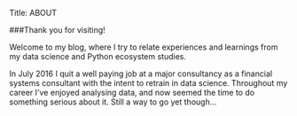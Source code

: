 Title: ABOUT

###Thank you for visiting!


Welcome to my blog, where I try to relate experiences and learnings from my data science and Python ecosystem studies.

In July 2016 I quit a well paying job at a major consultancy as a financial systems consultant with the intent to retrain in data science. Throughout my career I've enjoyed analysing data, and now seemed the time to do something serious about it. Still a way to go yet though...


